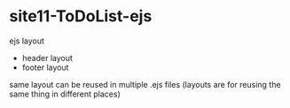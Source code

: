 # site11-ToDoList-ejs

ejs layout

- header layout
- footer layout

same layout can be reused in multiple .ejs files
(layouts are for reusing the same thing in different places)
